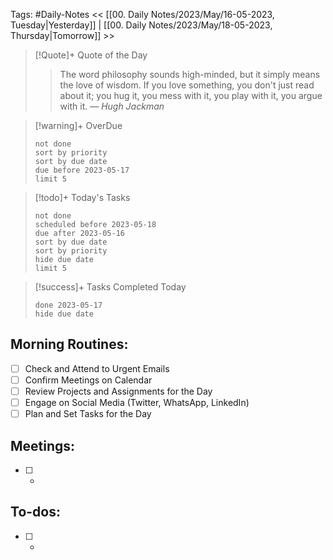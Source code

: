 Tags: #Daily-Notes
<< [[00. Daily Notes/2023/May/16-05-2023, Tuesday|Yesterday]] | [[00. Daily Notes/2023/May/18-05-2023, Thursday|Tomorrow]] >>

> [!Quote]+ Quote of the Day  
> > The word philosophy sounds high-minded, but it simply means the love of wisdom. If you love something, you don't just read about it; you hug it, you mess with it, you play with it, you argue with it.
> — <cite>Hugh Jackman</cite>

> [!warning]+ OverDue  
> ```tasks  
> not done  
> sort by priority 
> sort by due date  
> due before 2023-05-17  
> limit 5  
> ```

> [!todo]+ Today's Tasks  
> ```tasks  
> not done  
> scheduled before 2023-05-18  
> due after 2023-05-16  
> sort by due date   
> sort by priority 
> hide due date  
> limit 5  
> ```

> [!success]+ Tasks Completed Today  
> ```tasks  
> done 2023-05-17  
> hide due date  

## Morning Routines:
- [ ] Check and Attend to Urgent Emails
- [ ] Confirm Meetings on Calendar
- [ ] Review Projects and Assignments for the Day
- [ ] Engage on Social Media (Twitter, WhatsApp, LinkedIn)
- [ ] Plan and Set Tasks for the Day

## Meetings:
- [ ] *

## To-dos:
- [ ] *
